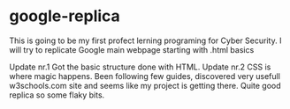 # google-replica
This is going to be my first profect lerning programing for Cyber Security. I will try to replicate Google main webpage starting with .html basics

Update nr.1 Got the basic structure done with HTML.
Update nr.2 CSS is where magic happens. Been following few guides, discovered very usefull w3schools.com site and seems like my project is getting there. Quite good replica so some flaky bits.
